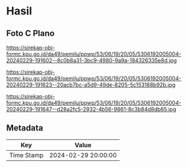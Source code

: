 # Hasil

## Foto C Plano

https://sirekap-obj-formc.kpu.go.id/da49/pemilu/ppwp/53/06/19/20/05/5306192005004-20240229-191602--8c0b8a31-3bc9-4980-9a9a-184326335e8d.jpg

https://sirekap-obj-formc.kpu.go.id/da49/pemilu/ppwp/53/06/19/20/05/5306192005004-20240229-191623--20acb7bc-a5d9-49de-8205-5c153188b92b.jpg

https://sirekap-obj-formc.kpu.go.id/da49/pemilu/ppwp/53/06/19/20/05/5306192005004-20240229-191647--d28a2fc5-2932-4b56-9861-8c3b84d8db65.jpg


## Metadata

| Key        | Value               |
| ---------- | ------------------- |
| Time Stamp | 2024-02-29 20:00:00 |



